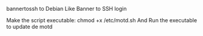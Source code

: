 bannertossh to Debian Like
Banner to SSH login

Make the script executable: chmod +x /etc/motd.sh
And Run the executable to update de motd
